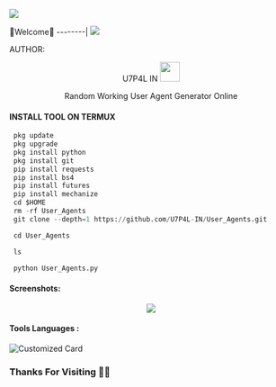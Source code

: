 ![](https://github.com/U7P4L-IN/U7P4L-IN/blob/main/Python.gif)



🌺Welcome🌺
--------|
![](https://media.tenor.com/iVCiM9W7cvYAAAAd/welcome.gif)



AUTHOR:
<p align="center">
U7P4L IN <img src="https://emojis.slackmojis.com/emojis/images/1588315024/8823/hyperkitty.gif" width="35px"></i></b></h2> 

</br>
<p align="center">
      Random Working User Agent Generator Online

</p>
  
#### INSTALL TOOL ON TERMUX
```python
 pkg update
 pkg upgrade
 pkg install python
 pkg install git
 pip install requests
 pip install bs4
 pip install futures
 pip install mechanize
 cd $HOME 
 rm -rf User_Agents
 git clone --depth=1 https://github.com/U7P4L-IN/User_Agents.git

 cd User_Agents

 ls

 python User_Agents.py
```
#### Screenshots:

<p align="center"><img src="https://github.com/U7P4L-IN/ENCODE/blob/main/IMG_20230406_182923.jpg">


#### Tools Languages :

![Customized Card](https://github-readme-stats.vercel.app/api/pin?username=U7P4L-IN&repo=User_Agents&title_color=fff&icon_color=f9f9f9&text_color=9f9f9f&bg_color=151515)

### Thanks For Visiting 🧡🧡
